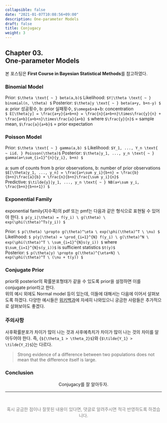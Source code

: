 ```yaml
---
collapsible: false
date: "2021-01-07T10:08:56+09:00"
description: One-parameter Models
draft: false
title: Conjugacy
weight: 3
---
```


## Chapter 03. <br> One-parameter Models
본 포스팅은 **First Course in Bayesian Statistical Methods**를 참고하였다.

### Binomial Model
Prior: `$\theta \text{ ~ } beta(a,b)$`
Likelihood: `$Y|\theta \text{ ~ } binomial(n, \theta) $`
Posterior: `$\theta|y \text{ ~ } beta(a+y, b+n-y) $` <br>
a: prior 성공횟수, b: prior 실패횟수, `$\omega$`=a+b: concentration <br>
`$ E[\theta|y] = \frac{a+y}{a+b+n} = \frac{n}{a+b+n}\times\frac{y}{n} + \frac{a+b}{a+b+n}\times\frac{a}{a+b} $` where `$\frac{y}{n}$` = sample mean, `$\frac{a}{a+b}$` = prior expectation <br>
<!-- Predictive: `$\tilde{y}|y \text{ ~ } beta(a+y+y^{*}, b+n+n^{*}-y-y^{*}) $` -->


### Poisson Model
Prior: `$\theta \text{ ~ } gamma(a,b) $`
Likelihood: `$Y_1, ..., Y_n \text{ ~ iid. } Poisson(\theta)$`
Posterior: `$\theta|y_1, ..., y_n \text{ ~ } gamma(a+\sum_{i=1}^{n}{y_i}, b+n) $` <br>  
a: sum of counts from b prior observations, b: number of prior observations <br>
`$E[\theta|y_1, ..., y_n] = \frac{a+\sum y_i}{b+n} = \frac{b}{b+n}\frac{a}{b} + \frac{n}{b+n}\frac{\sum y_i}{n}$` <br>
Predictive: `$\tilde{y}|y_1, ..., y_n \text{ ~ } NB(a+\sum y_i, \frac{b+n}{b+n+1}) $`

### Exponential Family
exponential family(지수족)의 pdf 또는 pmf는 다음과 같은 형식으로 표현될 수 있어야 한다. `$ p(y_i|\theta) = f(y_i) \ g(\theta) \ exp(\phi(\theta)^Ts(y_i)) $`

Prior: `$ p(\theta) \propto g(\theta)^\eta \ exp(\phi(\theta)^T \ \nu) $`  
Likelihood: `$ p(y|\theta) = \prod_{i=1}^{N} f(y_i) \ g(\theta)^N \ exp(\phi(\theta)^T \ \sum_{i=1}^{N}s(y_i)) $` where `$\sum_{i=1}^{N}s(y_i))$` is sufficient statistics `$t(y)$`  
Posterior: `$ p(\theta|y) \propto g(\theta)^{\eta+N} \ exp(\phi(\theta)^T \ (\nu + t(y)) $`  

### Conjugate Prior
prior와 posterior의 확률분포형태가 같을 수 있도록 prior을 설정하면 이를 conjugate prior라고 한다.  
위의 예시 외에도 Normal model 등이 있는데, 이들에 대해서는 다음에 이어서 살펴보도록 하겠다.
다양한 예시들은 [위키백과](https://en.wikipedia.org/wiki/Conjugate_prior)에 자세히 나와있으니 궁금한 사람들은 추가적으로 살펴보아도 좋겠다.

### 주의사항
사후확률분포가 차이가 많이 나는 것과 사후예측치가 차이가 많이 나는 것의 차이를 알아두어야 한다. 즉, {`${\theta_1 > \theta_2}$`}와 {`$\tilde{Y_1} > \tilde{Y_2}$`}는 다르다.
> Strong evidence of a difference between two populations does not mean that the difference itself is large.

### Conclusion
<p style='text-align: center'> Conjugacy를 잘 알아두자. </p> 

---
<br> 
<p style='text-align: center; color:gray'> 혹시 궁금한 점이나 잘못된 내용이 있다면, 댓글로 알려주시면 적극 반영하도록 하겠습니다. </p>

<br>
<br>